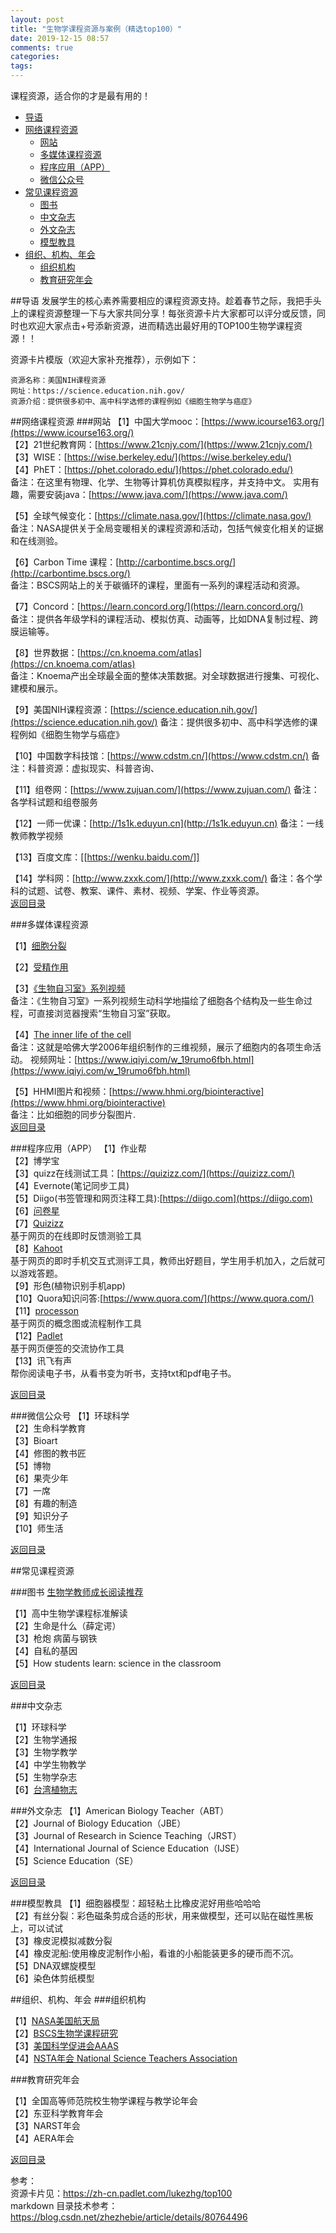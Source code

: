 ```yaml
---
layout: post
title: "生物学课程资源与案例（精选top100）"
date: 2019-12-15 08:57
comments: true
categories: 
tags: 
---
```

课程资源，适合你的才是最有用的！
<span id="top">
<!-- MarkdownTOC -->

- [导语](#%E5%AF%BC%E8%AF%AD)
- [网络课程资源](#%E7%BD%91%E7%BB%9C%E8%AF%BE%E7%A8%8B%E8%B5%84%E6%BA%90)
    - [网站](#%E7%BD%91%E7%AB%99)
    - [多媒体课程资源](#%E5%A4%9A%E5%AA%92%E4%BD%93%E8%AF%BE%E7%A8%8B%E8%B5%84%E6%BA%90)
    - [程序应用（APP）](#%E7%A8%8B%E5%BA%8F%E5%BA%94%E7%94%A8%EF%BC%88app%EF%BC%89)
    - [微信公众号](#%E5%BE%AE%E4%BF%A1%E5%85%AC%E4%BC%97%E5%8F%B7)
- [常见课程资源](#%E5%B8%B8%E8%A7%81%E8%AF%BE%E7%A8%8B%E8%B5%84%E6%BA%90)
    - [图书](#%E5%9B%BE%E4%B9%A6)
    - [中文杂志](#%E4%B8%AD%E6%96%87%E6%9D%82%E5%BF%97)
    - [外文杂志](#%E5%A4%96%E6%96%87%E6%9D%82%E5%BF%97)
    - [模型教具](#%E6%A8%A1%E5%9E%8B%E6%95%99%E5%85%B7)
- [组织、机构、年会](#%E7%BB%84%E7%BB%87%E3%80%81%E6%9C%BA%E6%9E%84%E3%80%81%E5%B9%B4%E4%BC%9A)
    - [组织机构](#%E7%BB%84%E7%BB%87%E6%9C%BA%E6%9E%84)
    - [教育研究年会](#%E6%95%99%E8%82%B2%E7%A0%94%E7%A9%B6%E5%B9%B4%E4%BC%9A)

<!-- /MarkdownTOC -->


<a id="%E5%AF%BC%E8%AF%AD"></a>
##导语
发展学生的核心素养需要相应的课程资源支持。趁着春节之际，我把手头上的课程资源整理一下与大家共同分享！每张资源卡片大家都可以评分或反馈，同时也欢迎大家点击+号添新资源，进而精选出最好用的TOP100生物学课程资源！！

资源卡片模版（欢迎大家补充推荐），示例如下：     

    资源名称：美国NIH课程资源
    网址：https://science.education.nih.gov/
    资源介绍：提供很多初中、高中科学选修的课程例如《细胞生物学与癌症》

<a id="%E7%BD%91%E7%BB%9C%E8%AF%BE%E7%A8%8B%E8%B5%84%E6%BA%90"></a>
##网络课程资源
<a id="%E7%BD%91%E7%AB%99"></a>
###网站
【1】中国大学mooc：[https://www.icourse163.org/](https://www.icourse163.org/)  
【2】21世纪教育网：[https://www.21cnjy.com/](https://www.21cnjy.com/)  
【3】WISE：[https://wise.berkeley.edu/](https://wise.berkeley.edu/)  
【4】PhET：[https://phet.colorado.edu/](https://phet.colorado.edu/)  
备注：在这里有物理、化学、生物等计算机仿真模拟程序，并支持中文。
实用有趣，需要安装java：[https://www.java.com/](https://www.java.com/)  

【5】全球气候变化：[https://climate.nasa.gov/](https://climate.nasa.gov/)  
备注：NASA提供关于全局变暖相关的课程资源和活动，包括气候变化相关的证据和在线测验。  

【6】Carbon Time 课程：[http://carbontime.bscs.org/](http://carbontime.bscs.org/)  
备注：BSCS网站上的关于碳循环的课程，里面有一系列的课程活动和资源。

【7】Concord：[https://learn.concord.org/](https://learn.concord.org/)  
备注：提供各年级学科的课程活动、模拟仿真、动画等，比如DNA复制过程、跨膜运输等。

【8】世界数据：[https://cn.knoema.com/atlas](https://cn.knoema.com/atlas)  
备注：Knoema产出全球最全面的整体决策数据。对全球数据进行搜集、可视化、建模和展示。

【9】美国NIH课程资源：[https://science.education.nih.gov/](https://science.education.nih.gov/)
备注：提供很多初中、高中科学选修的课程例如《细胞生物学与癌症》

【10】中国数字科技馆：[https://www.cdstm.cn/](https://www.cdstm.cn/)
备注：科普资源：虚拟现实、科普咨询、

【11】组卷网：[https://www.zujuan.com/](https://www.zujuan.com/)
备注：各学科试题和组卷服务

【12】一师一优课：[http://1s1k.eduyun.cn](http://1s1k.eduyun.cn)
备注：一线教师教学视频

【13】百度文库：[[https://wenku.baidu.com/]]

【14】学科网：[http://www.zxxk.com/](http://www.zxxk.com/)
备注：各个学科的试题、试卷、教案、课件、素材、视频、学案、作业等资源。  
[返回目录](#top)

<a id="%E5%A4%9A%E5%AA%92%E4%BD%93%E8%AF%BE%E7%A8%8B%E8%B5%84%E6%BA%90"></a>
###多媒体课程资源

【1】[细胞分裂](https://thescienceteacher.co.uk/cell-division/)

【2】[受精作用](https://www.bilibili.com/video/av5305504/)

【3】[《生物自习室》系列视频](https://www.bilibili.com/video/av5204867/)  
备注：《生物自习室》一系列视频生动科学地描绘了细胞各个结构及一些生命过程，可直接浏览器搜索“生物自习室”获取。

【4】[The inner life of the cell](https://vimeo.com/90405549)   
备注：这就是哈佛大学2006年组织制作的三维视频，展示了细胞内的各项生命活动。
视频网址：[https://www.iqiyi.com/w_19rumo6fbh.html](https://www.iqiyi.com/w_19rumo6fbh.html)

【5】HHMI图片和视频：[https://www.hhmi.org/biointeractive](https://www.hhmi.org/biointeractive)  
备注：比如细胞的同步分裂图片.   
[返回目录](#top)

<a id="%E7%A8%8B%E5%BA%8F%E5%BA%94%E7%94%A8%EF%BC%88app%EF%BC%89"></a>
###程序应用（APP）
【1】作业帮  
【2】博学宝  
【3】quizz在线测试工具：[https://quizizz.com/](https://quizizz.com/)  
【4】Evernote(笔记同步工具)  
【5】Diigo(书签管理和网页注释工具):[https://diigo.com](https://diigo.com)  
【6】[问卷星](https://www.wjx.cn/)  
【7】[Quizizz](https://quizizz.com/)  
基于网页的在线即时反馈测验工具  
【8】[Kahoot](https://kahoot.it/)  
基于网页的即时手机交互式测评工具，教师出好题目，学生用手机加入，之后就可以游戏答题。  
【9】形色(植物识别手机app)   
【10】Quora知识问答:[https://www.quora.com/](https://www.quora.com/)  
【11】[processon](https://www.processon.com/)  
基于网页的概念图或流程制作工具  
【12】[Padlet](https://padlet.com/)  
基于网页便签的交流协作工具   
【13】讯飞有声  
帮你阅读电子书，从看书变为听书，支持txt和pdf电子书。   

[返回目录](#top)

<a id="%E5%BE%AE%E4%BF%A1%E5%85%AC%E4%BC%97%E5%8F%B7"></a>
###微信公众号
【1】环球科学  
【2】生命科学教育  
【3】Bioart  
【4】修图的教书匠  
【5】博物  
【6】果壳少年  
【7】一席  
【8】有趣的制造  
【9】知识分子  
【10】师生活  

[返回目录](#top)

<a id="%E5%B8%B8%E8%A7%81%E8%AF%BE%E7%A8%8B%E8%B5%84%E6%BA%90"></a>
##常见课程资源

<a id="%E5%9B%BE%E4%B9%A6"></a>
###图书
[生物学教师成长阅读推荐](https://www.douban.com/doulist/239142/)

【1】高中生物学课程标准解读  
【2】生命是什么（薛定谔）  
【3】枪炮 病菌与钢铁  
【4】自私的基因  
【5】How students learn: science in the classroom  

[返回目录](#top)

<a id="%E4%B8%AD%E6%96%87%E6%9D%82%E5%BF%97"></a>
###中文杂志

【1】环球科学  
【2】生物学通报  
【3】生物学教学  
【4】中学生物教学  
【5】生物学杂志  
【6】[台湾植物志](http://tai2.ntu.edu.tw/ebook/ebookcontent.php?book=Fl.%20Taiwan%202nd%20edit.&volume=1)  

<a id="%E5%A4%96%E6%96%87%E6%9D%82%E5%BF%97"></a>
###外文杂志
【1】American Biology Teacher（ABT）  
【2】Journal of Biology Education（JBE）  
【3】Journal of Research in Science Teaching（JRST）  
【4】International Journal of Science Education（IJSE）  
【5】Science Education（SE）  

[返回目录](#top)

<a id="%E6%A8%A1%E5%9E%8B%E6%95%99%E5%85%B7"></a>
###模型教具
【1】细胞器模型：超轻粘土比橡皮泥好用些哈哈哈  
【2】有丝分裂：彩色磁条剪成合适的形状，用来做模型，还可以贴在磁性黑板上，可以试试  
【3】橡皮泥模拟减数分裂  
【4】橡皮泥船:使用橡皮泥制作小船，看谁的小船能装更多的硬币而不沉。  
【5】DNA双螺旋模型  
【6】染色体剪纸模型  

<a id="%E7%BB%84%E7%BB%87%E3%80%81%E6%9C%BA%E6%9E%84%E3%80%81%E5%B9%B4%E4%BC%9A"></a>
##组织、机构、年会
<a id="%E7%BB%84%E7%BB%87%E6%9C%BA%E6%9E%84"></a>
###组织机构

【1】[NASA美国航天局](https://www.nasa.gov/audience/foreducators/index.html)  
【2】[BSCS生物学课程研究](https://bscs.org/)  
【3】[美国科学促进会AAAS](https://www.aaas.org/)  
【4】[NSTA年会 National Science Teachers Association](https://www.nsta.org/)  

<a id="%E6%95%99%E8%82%B2%E7%A0%94%E7%A9%B6%E5%B9%B4%E4%BC%9A"></a>
###教育研究年会

【1】全国高等师范院校生物学课程与教学论年会  
【2】东亚科学教育年会  
【3】NARST年会  
【4】AERA年会  

[返回目录](#top)

<!--/MarkdownTOC levels="2,3" autolink="true" style="ordered"-->  

参考：  
资源卡片见：https://zh-cn.padlet.com/lukezhg/top100  
markdown 目录技术参考：https://blog.csdn.net/zhezhebie/article/details/80764496